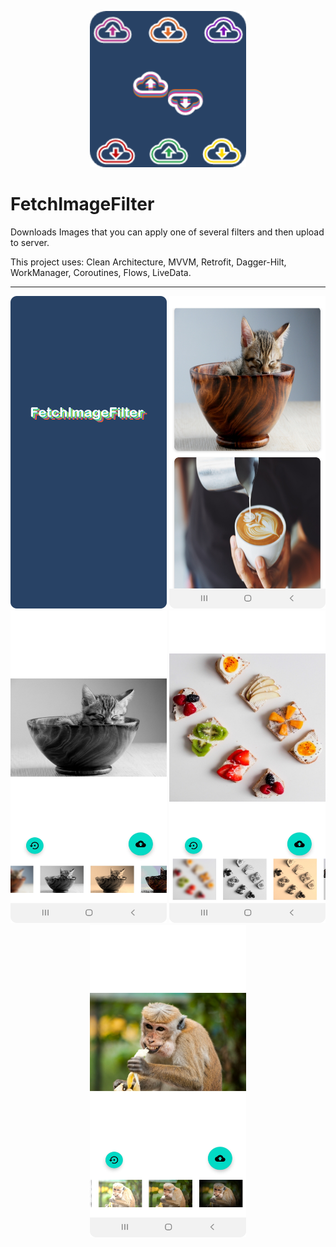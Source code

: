 <p align="center">  <img src="https://github.com/RysanekRivera/FetchImageFilter/blob/master/ic_fetch_image_filter.png" width="250" height="250"/></p>
  
# FetchImageFilter
<p>Downloads Images that you can apply one of several filters and then upload to server.</p>
<p>This project uses: Clean Architecture, MVVM, Retrofit, Dagger-Hilt, WorkManager, Coroutines, Flows, LiveData.</p>
<hr>
<div align="center">
  <img src = "https://github.com/RysanekRivera/FetchImageFilter/blob/master/splash_screen.png" width="250" height="500"/>
  <img src = "https://github.com/RysanekRivera/FetchImageFilter/blob/master/image_1.png" width="250" height="500"/>
  <img src = "https://github.com/RysanekRivera/FetchImageFilter/blob/master/image_2.png" width="250" height="500"/>
  <img src = "https://github.com/RysanekRivera/FetchImageFilter/blob/master/image_3.png" width="250" height="500"/>
  <img src = "https://github.com/RysanekRivera/FetchImageFilter/blob/master/image_4.png" width="250" height="500"/>
 
</div>

